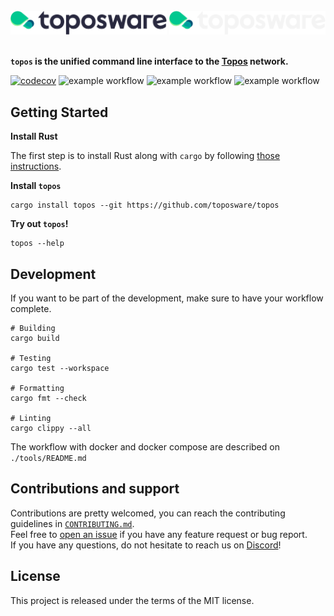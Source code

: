 <div id="top"></div>
<!-- PROJECT LOGO -->
<br />
<div align="right">

  <img src="./.github/assets/logo.png#gh-light-mode-only" alt="Logo" width="250">
  <img src="./.github/assets/logo_dark.png#gh-dark-mode-only" alt="Logo" width="250">

</div>

<br />

**`topos` is the unified command line interface to the [Topos](https://docs.toposware.com/general-overview) network.**

[![codecov](https://codecov.io/gh/toposware/topos/branch/main/graph/badge.svg?token=FOH2B2GRL9&style=flat)](https://codecov.io/gh/toposware/topos)
![example workflow](https://github.com/toposware/topos/actions/workflows/test.yml/badge.svg)
![example workflow](https://github.com/toposware/topos/actions/workflows/format.yml/badge.svg)
![example workflow](https://github.com/toposware/topos/actions/workflows/lint.yml/badge.svg)
<!-- [![](https://dcbadge.vercel.app/api/server/INVITEID)](https://discord.gg/INVITEID?style=flat) -->


## Getting Started

**Install Rust**

The first step is to install Rust along with `cargo` by following [those instructions](https://doc.rust-lang.org/book/ch01-01-installation.html#installing-rustup-on-linux-or-macos).

**Install `topos`**

```
cargo install topos --git https://github.com/toposware/topos
```

**Try out `topos`!**
```
topos --help
```

## Development

If you want to be part of the development, make sure to have your workflow complete.

```
# Building
cargo build

# Testing
cargo test --workspace

# Formatting
cargo fmt --check

# Linting
cargo clippy --all
```

The workflow with docker and docker compose are described on `./tools/README.md`

## Contributions and support

Contributions are pretty welcomed, you can reach the contributing guidelines in [`CONTRIBUTING.md`](./CONTRIBUTING.md).<br />
Feel free to [open an issue](https://github.com/toposware/topos/issues/new) if you have any feature request or bug report.<br />
If you have any questions, do not hesitate to reach us on [Discord](https.//discord.com/)!

## License

This project is released under the terms of the MIT license.
